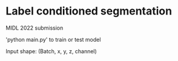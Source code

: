# Label conditioned segmentation

MIDL 2022 submission

'python main.py' to train or test model 

Input shape: (Batch, x, y, z, channel)
